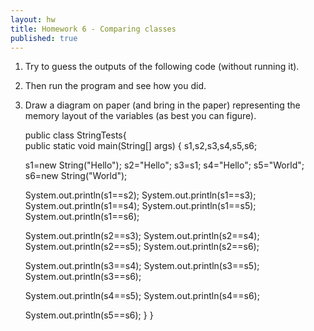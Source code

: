 ```yaml
---
layout: hw
title: Homework 6 - Comparing classes
published: true
---	   
```


 1. Try to guess the outputs of the following code (without running it).
 2. Then run the program and see how you did.
 3. Draw a diagram on paper (and bring in the paper) representing the memory layout of the variables (as best you can figure).


    public class StringTests{   
     public static void main(String[] args) {
    s1,s2,s3,s4,s5,s6;
 
    s1=new String("Hello");
    s2="Hello";
    s3=s1;
    s4="Hello";
    s5="World";
    s6=new String("World");
 
    System.out.println(s1==s2);
    System.out.println(s1==s3);
    System.out.println(s1==s4);
    System.out.println(s1==s5);
    System.out.println(s1==s6);
 
    System.out.println(s2==s3);
    System.out.println(s2==s4);
    System.out.println(s2==s5);
    System.out.println(s2==s6);
 
    System.out.println(s3==s4);
    System.out.println(s3==s5);
    System.out.println(s3==s6);
 
    System.out.println(s4==s5);
    System.out.println(s4==s6);
 
    System.out.println(s5==s6);
    }
    }

